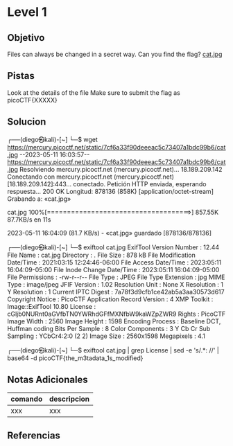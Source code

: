 # Level 1
## Objetivo
Files can always be changed in a secret way. Can you find the flag? [cat.jpg](https://mercury.picoctf.net/static/7cf6a33f90deeeac5c73407a1bdc99b6/cat.jpg)
## Pistas
Look at the details of the file
Make sure to submit the flag as picoCTF{XXXXX}
## Solucion
┌──(diego㉿kali)-[~]
└─$ wget https://mercury.picoctf.net/static/7cf6a33f90deeeac5c73407a1bdc99b6/cat.jpg
--2023-05-11 16:03:57--  https://mercury.picoctf.net/static/7cf6a33f90deeeac5c73407a1bdc99b6/cat.jpg
Resolviendo mercury.picoctf.net (mercury.picoctf.net)... 18.189.209.142
Conectando con mercury.picoctf.net (mercury.picoctf.net)[18.189.209.142]:443... conectado.
Petición HTTP enviada, esperando respuesta... 200 OK
Longitud: 878136 (858K) [application/octet-stream]
Grabando a: «cat.jpg»

cat.jpg                   100%[====================================>] 857.55K  87.7KB/s    en 11s     

2023-05-11 16:04:09 (81.7 KB/s) - «cat.jpg» guardado [878136/878136]

                                                                                                       
┌──(diego㉿kali)-[~]
└─$ exiftool cat.jpg 
ExifTool Version Number         : 12.44
File Name                       : cat.jpg
Directory                       : .
File Size                       : 878 kB
File Modification Date/Time     : 2021:03:15 12:24:46-06:00
File Access Date/Time           : 2023:05:11 16:04:09-05:00
File Inode Change Date/Time     : 2023:05:11 16:04:09-05:00
File Permissions                : -rw-r--r--
File Type                       : JPEG
File Type Extension             : jpg
MIME Type                       : image/jpeg
JFIF Version                    : 1.02
Resolution Unit                 : None
X Resolution                    : 1
Y Resolution                    : 1
Current IPTC Digest             : 7a78f3d9cfb1ce42ab5a3aa30573d617
Copyright Notice                : PicoCTF
Application Record Version      : 4
XMP Toolkit                     : Image::ExifTool 10.80
License                         : cGljb0NURnt0aGVfbTN0YWRhdGFfMXNfbW9kaWZpZWR9
Rights                          : PicoCTF
Image Width                     : 2560
Image Height                    : 1598
Encoding Process                : Baseline DCT, Huffman coding
Bits Per Sample                 : 8
Color Components                : 3
Y Cb Cr Sub Sampling            : YCbCr4:2:0 (2 2)
Image Size                      : 2560x1598
Megapixels                      : 4.1
                                                                                                       
┌──(diego㉿kali)-[~]
└─$ exiftool cat.jpg | grep License | sed -e 's/.*: //' | base64 -d
picoCTF{the_m3tadata_1s_modified} 
## Notas Adicionales
|comando|descripcion|
|-------|-----------|
|xxx|xxx|
## Referencias